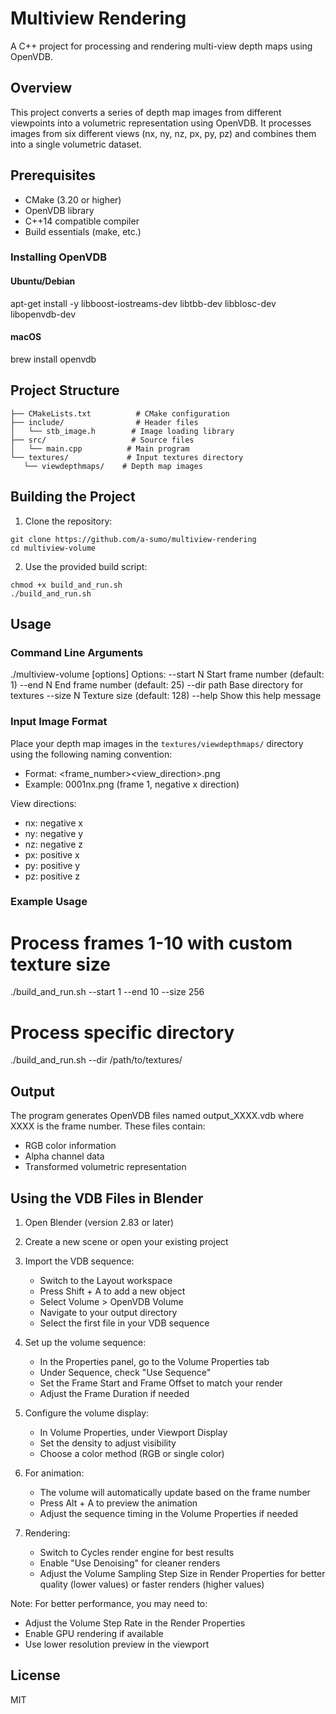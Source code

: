 # Multiview Rendering

A C++ project for processing and rendering multi-view depth maps using OpenVDB.

## Overview

This project converts a series of depth map images from different viewpoints into a volumetric representation using OpenVDB. It processes images from six different views (nx, ny, nz, px, py, pz) and combines them into a single volumetric dataset.

## Prerequisites

- CMake (3.20 or higher)
- OpenVDB library
- C++14 compatible compiler
- Build essentials (make, etc.)

### Installing OpenVDB

#### Ubuntu/Debian
apt-get install -y libboost-iostreams-dev libtbb-dev libblosc-dev libopenvdb-dev

#### macOS
brew install openvdb

## Project Structure

 ```
├── CMakeLists.txt          # CMake configuration
├── include/                # Header files
│   └── stb_image.h        # Image loading library
├── src/                   # Source files
│   └── main.cpp          # Main program
└── textures/             # Input textures directory
    └── viewdepthmaps/    # Depth map images
 ```
## Building the Project

1. Clone the repository:
 ```
git clone https://github.com/a-sumo/multiview-rendering
cd multiview-volume
 ```

2. Use the provided build script:
 ```
chmod +x build_and_run.sh
./build_and_run.sh
 ```
## Usage

### Command Line Arguments

./multiview-volume [options]
Options:
  --start N     Start frame number (default: 1)
  --end N       End frame number (default: 25)
  --dir path    Base directory for textures
  --size N      Texture size (default: 128)
  --help        Show this help message

### Input Image Format

Place your depth map images in the `textures/viewdepthmaps/` directory using the following naming convention:
- Format: <frame_number><view_direction>.png
- Example: 0001nx.png (frame 1, negative x direction)

View directions:
- nx: negative x
- ny: negative y
- nz: negative z
- px: positive x
- py: positive y
- pz: positive z

### Example Usage

# Process frames 1-10 with custom texture size
./build_and_run.sh --start 1 --end 10 --size 256

# Process specific directory
./build_and_run.sh --dir /path/to/textures/

## Output

The program generates OpenVDB files named output_XXXX.vdb where XXXX is the frame number. These files contain:
- RGB color information
- Alpha channel data
- Transformed volumetric representation

## Using the VDB Files in Blender

1. Open Blender (version 2.83 or later)

2. Create a new scene or open your existing project

3. Import the VDB sequence:
   - Switch to the Layout workspace
   - Press Shift + A to add a new object
   - Select Volume > OpenVDB Volume
   - Navigate to your output directory
   - Select the first file in your VDB sequence

4. Set up the volume sequence:
   - In the Properties panel, go to the Volume Properties tab
   - Under Sequence, check "Use Sequence"
   - Set the Frame Start and Frame Offset to match your render
   - Adjust the Frame Duration if needed

5. Configure the volume display:
   - In Volume Properties, under Viewport Display
   - Set the density to adjust visibility
   - Choose a color method (RGB or single color)

6. For animation:
   - The volume will automatically update based on the frame number
   - Press Alt + A to preview the animation
   - Adjust the sequence timing in the Volume Properties if needed

7. Rendering:
   - Switch to Cycles render engine for best results
   - Enable "Use Denoising" for cleaner renders
   - Adjust the Volume Sampling Step Size in Render Properties
     for better quality (lower values) or faster renders (higher values)

Note: For better performance, you may need to:
- Adjust the Volume Step Rate in the Render Properties
- Enable GPU rendering if available
- Use lower resolution preview in the viewport

## License

MIT

